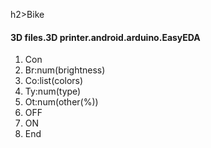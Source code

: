 h2>Bike</h2>
<h4>3D files.3D printer.android.arduino.EasyEDA</h4>
<OL>
<LI>Con</LI>
<LI>Br:num(brightness)</LI>
<LI>Co:list(colors)</LI>
<LI>Ty:num(type)</LI>
<LI>Ot:num(other(%))</LI>
<LI>OFF</LI>
<LI>ON</LI>
<LI>End</LI>
</OL>